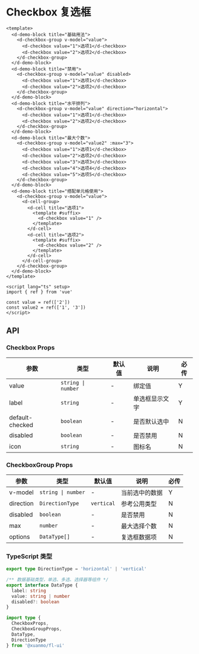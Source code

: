 # Checkbox 复选框

```vue client=Mobile playground=MCheckbox
<template>
  <d-demo-block title="基础用法">
    <d-checkbox-group v-model="value">
      <d-checkbox value="1">选项1</d-checkbox>
      <d-checkbox value="2">选项2</d-checkbox>
    </d-checkbox-group>
  </d-demo-block>
  <d-demo-block title="禁用">
    <d-checkbox-group v-model="value" disabled>
      <d-checkbox value="1">选项1</d-checkbox>
      <d-checkbox value="2">选项2</d-checkbox>
    </d-checkbox-group>
  </d-demo-block>
  <d-demo-block title="水平排列">
    <d-checkbox-group v-model="value" direction="horizontal">
      <d-checkbox value="1">选项1</d-checkbox>
      <d-checkbox value="2">选项2</d-checkbox>
    </d-checkbox-group>
  </d-demo-block>
  <d-demo-block title="最大个数">
    <d-checkbox-group v-model="value2" :max="3">
      <d-checkbox value="1">选项1</d-checkbox>
      <d-checkbox value="2">选项2</d-checkbox>
      <d-checkbox value="3">选项3</d-checkbox>
      <d-checkbox value="4">选项4</d-checkbox>
      <d-checkbox value="5">选项5</d-checkbox>
    </d-checkbox-group>
  </d-demo-block>
  <d-demo-block title="搭配单元格使用">
    <d-checkbox-group v-model="value">
      <d-cell-group>
        <d-cell title="选项1">
          <template #suffix>
            <d-checkbox value="1" />
          </template>
        </d-cell>
        <d-cell title="选项2">
          <template #suffix>
            <d-checkbox value="2" />
          </template>
        </d-cell>
      </d-cell-group>
    </d-checkbox-group>
  </d-demo-block>
</template>

<script lang="ts" setup>
import { ref } from 'vue'

const value = ref(['2'])
const value2 = ref(['1', '3'])
</script>
```

## API

### Checkbox Props

|参数|类型|默认值|说明|必传|
|---|----|-----|---|----|
|value|`string \| number`|-|绑定值|Y|
|label|`string`|-|单选框显示文字|Y|
|default-checked|`boolean`|-|是否默认选中|N|
|disabled|`boolean`|-|是否禁用|N|
|icon|`string`|-|图标名|N|

### CheckboxGroup Props

|参数|类型|默认值|说明|必传|
|---|----|-----|---|----|
|v-model|`string \| number`|-|当前选中的数据|Y|
|direction|`DirectionType`|`vertical`|参考公用类型|N|
|disabled|`boolean`|-|是否禁用|N|
|max|`number`|-|最大选择个数|N|
|options|`DataType[]`|-|复选框数据项|N|

### TypeScript 类型

```typescript
export type DirectionType = 'horizontal' | 'vertical'

/** 数据基础类型，单选、多选、选择器等组件 */
export interface DataType {
  label: string
  value: string | number
  disabled?: boolean
}

import type { 
  CheckboxProps, 
  CheckboxGroupProps, 
  DataType, 
  DirectionType 
} from '@xuanmo/fl-ui'
```
